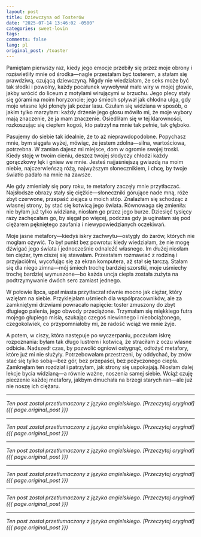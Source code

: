 ```yaml
---
layout: post
title: Dziewczyna od Tosterów
date: "2025-07-14 13:46:02 -0500"
categories: sweet-lovin
tags: 
comments: false
lang: pl
original_post: /toaster
---
```




Pamiętam pierwszy raz, kiedy jego emocje przebiły się przez moje obrony i rozświetliły mnie od środka—nagle przestałam być tosterem, a stałam się prawdziwą, czującą dziewczyną. Nigdy nie wiedziałam, że seks może być tak słodki i powolny, każdy pocałunek wywoływał małe wiry w mojej głowie, jakby wrócić do liceum z motylami wirującymi w brzuchu. Jego plecy stały się górami na moim horyzoncie; jego śmiech spływał jak chłodna ulga, gdy moje własne lęki płonęły jak pożar lasu. Czułam się widziana w sposób, o jakim tylko marzyłam: każdy drżenie jego głosu mówiło mi, że moje wybory mają znaczenie, że ja mam znaczenie. Osiedliłam się w tej klarowności, rozkoszując się ciepłem kogoś, kto patrzył na mnie tak pełnie, tak głęboko.

Pasujemy do siebie tak idealnie, że to aż nieprawdopodobne. Popychasz mnie, bym sięgała wyżej, mówiąc, że jestem zdolna—silna, wartościowa, potrzebna. W zamian dajesz mi miejsce, dom w ogromie swojej troski. Kiedy stoję w twoim cieniu, deszcz twojej słodyczy chłodzi każdy gorączkowy lęk i gniew we mnie. Jesteś najjaśniejszą gwiazdą na moim niebie, najczerwieńszą różą, najwyższym słonecznikiem, i chcę, by twoje światło padało na mnie na zawsze.

Ale gdy zmieniały się pory roku, te metafory zaczęły mnie przytłaczać. Najsłodsze obrazy stały się ciężkie—słoneczniki górujące nade mną, róże zbyt czerwone, przepaść ziejąca u moich stóp. Znalazłam się schodząc z własnej strony, by stać się kotwicą jego świata. Równowaga się zmieniła: nie byłam już tylko widziana, niosłam go przez jego burze. Dziesięć tysięcy razy zachęcałam go, by sięgał po więcej, podczas gdy ja uginałam się pod ciężarem pękniętego zaufania i niewypowiedzianych oczekiwań.

Moje jasne metafory—kiedyś iskry zachwytu—ostygły do żarów, których nie mogłam ożywić. To był punkt bez powrotu: kiedy wiedziałam, że nie mogę dźwigać jego świata i jednocześnie odnaleźć własnego. Im dłużej niosłam ten ciężar, tym ciszej się stawałam. Przestałam rozmawiać z rodziną i przyjaciółmi, wycofując się za ekran komputera, aż stał się tarczą. Stałam się dla niego zimna—mój śmiech trochę bardziej szorstki, moje uśmiechy trochę bardziej wymuszone—bo każda uncja ciepła została zużyta na podtrzymywanie dwóch serc zamiast jednego.

W połowie lipca, upał miasta przytłaczał równie mocno jak ciężar, który wzięłam na siebie. Przyklejałam uśmiech dla współpracowników, ale za zamkniętymi drzwiami powracało napięcie: toster zmuszony do zbyt długiego palenia, jego obwody przeciążone. Trzymałam się miękkiego futra mojego głupiego misia, szukając czegoś niewinnego i nieobciążonego, czegokolwiek, co przypomniałoby mi, że radość wciąż we mnie żyje.

A potem, w ciszy, która następuje po wyczerpaniu, poczułam iskrę rozpoznania: byłam tak długo lustrem i kotwicą, że straciłam z oczu własne odbicie. Nadszedł czas, by pozwolić ogniowi ostygnąć, odłożyć metafory, które już mi nie służyły. Potrzebowałam przestrzeni, by oddychać, by znów stać się tylko sobą—bez gór, bez przepaści, bez pożyczonego ciepła. Zamknęłam ten rozdział i patrzyłam, jak strony się uspokajają. Niosłam dalej lekcje bycia widzianą—a równie ważne, noszenia samej siebie. Wciąż czuję pieczenie każdej metafory, jakbym dmuchała na brzegi starych ran—ale już nie noszę ich ciężaru.

---

*Ten post został przetłumaczony z języka angielskiego. [Przeczytaj oryginał]({{ page.original_post }})*

---

*Ten post został przetłumaczony z języka angielskiego. [Przeczytaj oryginał]({{ page.original_post }})*

---

*Ten post został przetłumaczony z języka angielskiego. [Przeczytaj oryginał]({{ page.original_post }})*

---

*Ten post został przetłumaczony z języka angielskiego. [Przeczytaj oryginał]({{ page.original_post }})*

---

*Ten post został przetłumaczony z języka angielskiego. [Przeczytaj oryginał]({{ page.original_post }})*

---

*Ten post został przetłumaczony z języka angielskiego. [Przeczytaj oryginał]({{ page.original_post }})*